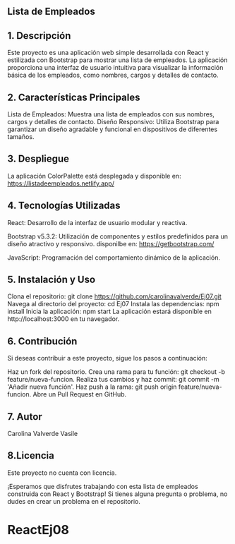 ## **Lista de Empleados**

## 1. Descripción
Este proyecto es una aplicación web simple desarrollada con React y estilizada con Bootstrap para mostrar una lista de empleados. La aplicación proporciona una interfaz de usuario intuitiva para visualizar la información básica de los empleados, como nombres, cargos y detalles de contacto.

## 2. Características Principales
Lista de Empleados: Muestra una lista de empleados con sus nombres, cargos y detalles de contacto.
Diseño Responsivo: Utiliza Bootstrap para garantizar un diseño agradable y funcional en dispositivos de diferentes tamaños.

## 3. Despliegue

La aplicación ColorPalette está desplegada y disponible en: 
https://listadeempleados.netlify.app/

## 4. Tecnologías Utilizadas
React: Desarrollo de la interfaz de usuario modular y reactiva.

Bootstrap v5.3.2: Utilización de componentes y estilos predefinidos para un diseño atractivo y responsivo. disponilbe en: https://getbootstrap.com/

JavaScript: Programación del comportamiento dinámico de la aplicación.

## 5. Instalación y Uso
Clona el repositorio: git clone https://github.com/carolinavalverde/Ej07.git
Navega al directorio del proyecto: cd Ej07
Instala las dependencias: npm install
Inicia la aplicación: npm start
La aplicación estará disponible en http://localhost:3000 en tu navegador.

## 6. Contribución
Si deseas contribuir a este proyecto, sigue los pasos a continuación:

Haz un fork del repositorio.
Crea una rama para tu función: git checkout -b feature/nueva-funcion.
Realiza tus cambios y haz commit: git commit -m 'Añadir nueva función'.
Haz push a la rama: git push origin feature/nueva-funcion.
Abre un Pull Request en GitHub.

## 7. Autor
Carolina Valverde Vasile

## 8.Licencia
Este proyecto no cuenta con licencia.

¡Esperamos que disfrutes trabajando con esta lista de empleados construida con React y Bootstrap! Si tienes alguna pregunta o problema, no dudes en crear un problema en el repositorio.
# ReactEj08

